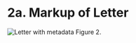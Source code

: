 # 2a. Markup of Letter

![Letter with metadata](https://rawgit.com/Det-Kongelige-Bibliotek/on_the_indexing_of_text/master/letter.svg) Figure 2. 

